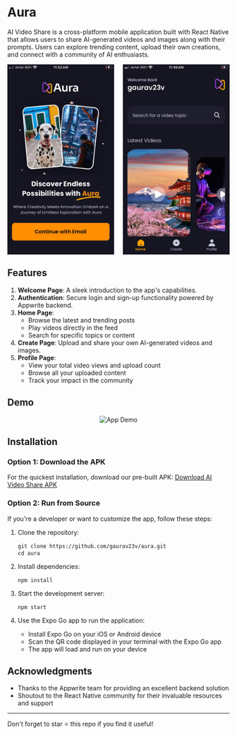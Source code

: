 # Aura

AI Video Share is a cross-platform mobile application built with React Native that allows users to share AI-generated videos and images along with their prompts. Users can explore trending content, upload their own creations, and connect with a community of AI enthusiasts.

<div style="display: flex; justify-content: space-between;">
  <img src="sample_images/welcome" alt="Welcome Page" width="48%">
  <img src="sample_images/home" alt="Home Page" width="48%">
</div>

## Features

1. **Welcome Page**: A sleek introduction to the app's capabilities.
2. **Authentication**: Secure login and sign-up functionality powered by Appwrite backend.
3. **Home Page**: 
   - Browse the latest and trending posts
   - Play videos directly in the feed
   - Search for specific topics or content
4. **Create Page**: Upload and share your own AI-generated videos and images.
5. **Profile Page**:
   - View your total video views and upload count
   - Browse all your uploaded content
   - Track your impact in the community

## Demo

<div align="center">
  <img src="sample_images/demo.gif" alt="App Demo" width="50%">
</div>

## Installation

### Option 1: Download the APK

For the quickest installation, download our pre-built APK:
[Download AI Video Share APK](https://link-to-your-apk.com)

### Option 2: Run from Source

If you're a developer or want to customize the app, follow these steps:

1. Clone the repository:
   ```
   git clone https://github.com/gaurav23v/aura.git
   cd aura
   ```

2. Install dependencies:
   ```
   npm install
   ```

3. Start the development server:
   ```
   npm start
   ```

4. Use the Expo Go app to run the application:
   - Install Expo Go on your iOS or Android device
   - Scan the QR code displayed in your terminal with the Expo Go app
   - The app will load and run on your device

## Acknowledgments

- Thanks to the Appwrite team for providing an excellent backend solution
- Shoutout to the React Native community for their invaluable resources and support

---

Don't forget to star ⭐ this repo if you find it useful!